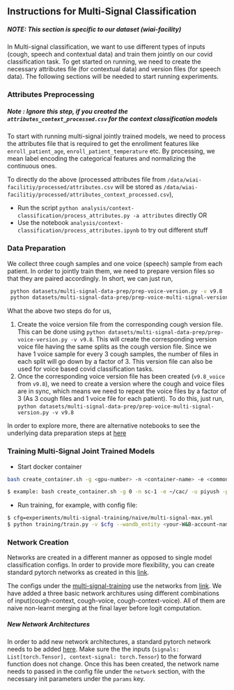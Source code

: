 ## Instructions for Multi-Signal Classification
##### NOTE: This section is specific to our dataset (wiai-facility)
In Multi-signal classification, we want to use different types of inputs (cough, speech and contextual data) and train them jointly on our covid classification task. To get started on running, we need to create the necessary attributes file (for contextual data) and version files (for speech data). The following sections will be needed to start running experiments.

### Attributes Preprocessing
##### Note : Ignore this step, if you created the `attributes_context_processed.csv` for the context classification models

To start with running multi-signal jointly trained models, we need to process the attributes file that is required to get the enrollment features like `enroll_patient_age`, `enroll_patient_temperature` etc. By processing, we mean label encoding the categorical features and normalizing the continuous ones. <br>

To directly do the above (processed attributes file from `/data/wiai-facilitiy/processed/attributes.csv` will be stored as `/data/wiai-facilitiy/processed/attributes_context_processed.csv`), 
- Run the script `python analysis/context-classification/process_attributes.py -a attributes` directly OR
- Use the notebook `analysis/context-classification/process_attributes.ipynb` to try out different stuff

### Data Preparation
We collect three cough samples and one voice (speech) sample from each patient. In order to jointly train them, we need to prepare version files so that they are paired accordingly. In short, we can just run, 
```bash
 python datasets/multi-signal-data-prep/prep-voice-version.py -v v9.8
 python datasets/multi-signal-data-prep/prep-voice-multi-signal-version.py -v v9.8
```
What the above two steps do for us,
1. Create the voice version file from the corresponding cough version file. This can be done using `python datasets/multi-signal-data-prep/prep-voice-version.py -v v9.8`. This will create the corresponding version voice file having the same splits as the cough version file. Since we have 1 voice sample for every 3 cough samples, the number of files in each split will go down by a factor of 3. This version file can also be used for voice based covid classification tasks.
2. Once the corresponding voice version file has been created (`v9.8_voice` from `v9.8`), we need to create a version where the cough and voice files are in sync, which means we need to repeat the voice files by a factor of 3 (As 3 cough files and 1 voice file for each patient). To do this, just run, `python datasets/multi-signal-data-prep/prep-voice-multi-signal-version.py -v v9.8` 

In order to explore more, there are alternative notebooks to see the underlying data preparation steps at [here](../datasets/multi-signal-data-prep)


### Training Multi-Signal Joint Trained Models
* Start docker container
```bash
bash create_container.sh -g <gpu-number> -n <container-name> -e <common-storage-folder> -u <your-user-folder> -p <port-number>

$ example: bash create_container.sh -g 0 -n sc-1 -e ~/cac/ -u piyush -p 8001
```

* Run training, for example, with config file:
```bash
$ cfg=experiments/multi-signal-training/naive/multi-signal-max.yml
$ python training/train.py -v $cfg --wandb_entity <your-W&B-account-name>
```

### Network Creation
Networks are created in a different manner as opposed to single model classification configs. In order to provide more flexibility, you can create standard pytorch networks as created in this [link](../cac/models/multi_signal_models.py).


The configs under the [multi-signal-training](../configs/experiments/multi-signal-training) use the networks from [link](../cac/models/multi_signal_models.py). We have added a three basic network architures using different combinations of input(cough-context, cough-voice, cough-context-voice). All of them are naive non-learnt merging at the final layer before logit computation. 


##### New Network Architectures
In order to add new network architectures, a standard pytorch network needs to be added [here](https://github.com/WadhwaniAI/cough-against-covid/blob/ns/joint-training/cac/models/multi_signal_models.py). Make sure the the inputs (`signals: List[torch.Tensor], context-signal: torch.Tensor`) to the forward function does not change. Once this has been created, the network name needs to passed in the config file under the `network` section, with the necessary init parameters under the `params` key. 
